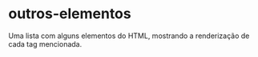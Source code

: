 # outros-elementos
Uma lista com alguns elementos do HTML, mostrando a renderização de cada tag mencionada.
